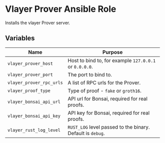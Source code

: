# Vlayer Prover Ansible Role

Installs the vlayer Prover server.

## Variables

| Name | Purpose |
| --- | --- |
| `vlayer_prover_host` | Host to bind to, for example `127.0.0.1` or `0.0.0.0`. |
| `vlayer_prover_port` | The port to bind to. |
| `vlayer_prover_rpc_urls` | A list of RPC urls for the Prover. |
| `vlayer_proof_type` | Type of proof - `fake` or `groth16`. |
| `vlayer_bonsai_api_url` | API url for Bonsai, required for real proofs. |
| `vlayer_bonsai_api_key` | API key for Bonsai, required for real proofs. |
| `vlayer_rust_log_level` | `RUST_LOG` level passed to the binary. Default is `debug`. |

